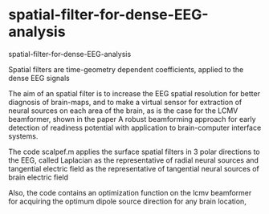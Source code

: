 # spatial-filter-for-dense-EEG-analysis

spatial-filter-for-dense-EEG-analysis

Spatial filters are time-geometry dependent coefficients, applied to the dense EEG signals


The aim of an spatial filter is to increase the EEG spatial resolution for better diagnosis of brain-maps, and to make a virtual sensor for extraction of neural sources on each area of the brain, as is the case for the LCMV beamformer, shown in the paper A robust beamforming approach for early detection of readiness potential with application to brain-computer interface systems.

The code scalpef.m applies the surface spatial filters in 3 polar directions to the EEG, called Laplacian as the representative of radial neural sources and tangential electric field as the representative of tangential neural sources of brain electric field

Also, the code contains an optimization function on the lcmv beamformer for acquiring the optimum dipole source direction for any brain location, 
